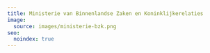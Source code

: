 ```yaml
---
title: Ministerie van Binnenlandse Zaken en Koninklijkerelaties
image:
  source: images/ministerie-bzk.png
seo:
  noindex: true
---
```


